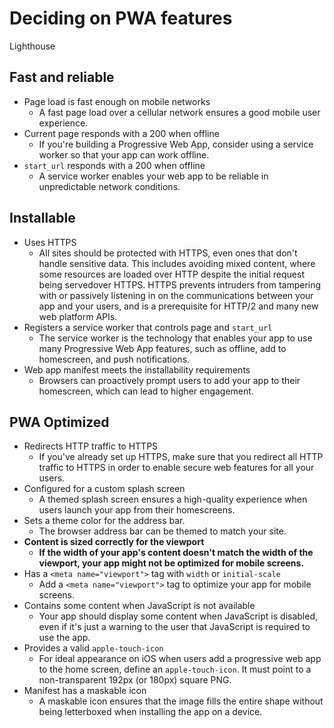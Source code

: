 # Deciding on PWA features

Lighthouse

## Fast and reliable

- Page load is fast enough on mobile networks
  - A fast page load over a cellular network ensures a good mobile user experience.
- Current page responds with a 200 when offline
  - If you're building a Progressive Web App, consider using a service worker so that your app can work offline.
- `start_url` responds with a 200 when offline
  - A service worker enables your web app to be reliable in unpredictable network conditions.

## Installable

- Uses HTTPS
  - All sites should be protected with HTTPS, even ones that don't handle sensitive data. This includes avoiding mixed content, where some resources are loaded over HTTP despite the initial request being servedover HTTPS. HTTPS prevents intruders from tampering with or passively listening in on the communications between your app and your users, and is a prerequisite for HTTP/2 and many new web platform APIs.
- Registers a service worker that controls page and `start_url`
  - The service worker is the technology that enables your app to use many Progressive Web App features, such as offline, add to homescreen, and push notifications.
- Web app manifest meets the installability requirements
  - Browsers can proactively prompt users to add your app to their homescreen, which can lead to higher engagement.

## PWA Optimized

- Redirects HTTP traffic to HTTPS
  - If you've already set up HTTPS, make sure that you redirect all HTTP traffic to HTTPS in order to enable secure web features for all your users.
- Configured for a custom splash screen
  - A themed splash screen ensures a high-quality experience when users launch your app from their homescreens.
- Sets a theme color for the address bar.
  - The browser address bar can be themed to match your site.
- **Content is sized correctly for the viewport**
  - **If the width of your app's content doesn't match the width of the viewport, your app might not be optimized for mobile screens.**
- Has a `<meta name="viewport">` tag with `width` or `initial-scale`
  - Add a `<meta name="viewport">` tag to optimize your app for mobile screens.
- Contains some content when JavaScript is not available
  - Your app should display some content when JavaScript is disabled, even if it's just a warning to the user that JavaScript is required to use the app.
- Provides a valid `apple-touch-icon`
  - For ideal appearance on iOS when users add a progressive web app to the home screen, define an `apple-touch-icon`. It must point to a non-transparent 192px (or 180px) square PNG.
- Manifest has a maskable icon
  - A maskable icon ensures that the image fills the entire shape without being letterboxed when installing the app on a device.
